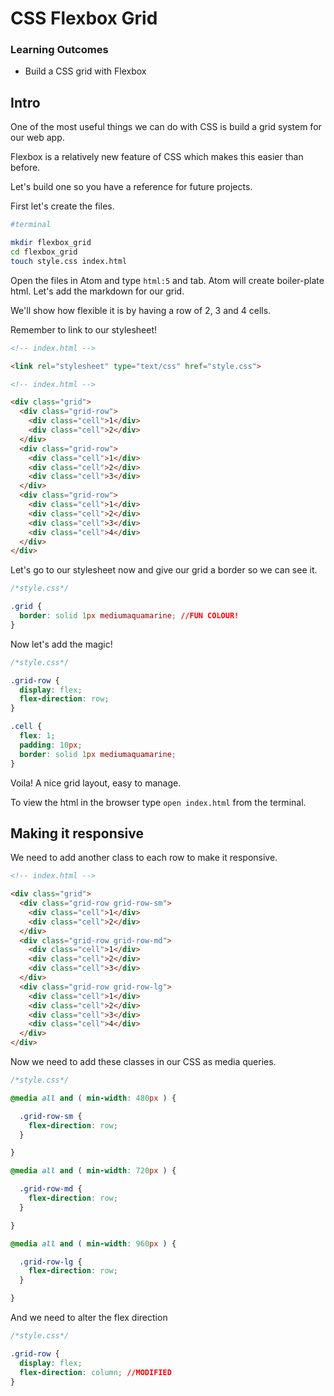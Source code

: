 # CSS Flexbox Grid

### Learning Outcomes

- Build a CSS grid with Flexbox

## Intro

One of the most useful things we can do with CSS is build a grid system for our web app.

Flexbox is a relatively new feature of CSS which makes this easier than before.

Let's build one so you have a reference for future projects.

First let's create the files.

```bash
#terminal

mkdir flexbox_grid
cd flexbox_grid
touch style.css index.html
```

Open the files in Atom and type `html:5` and tab. Atom will create boiler-plate html. Let's add the markdown for our grid.

We'll show how flexible it is by having a row of 2, 3 and 4 cells.

Remember to link to our stylesheet!

```html
<!-- index.html -->

<link rel="stylesheet" type="text/css" href="style.css">
```


```html
<!-- index.html -->

<div class="grid">
  <div class="grid-row">
    <div class="cell">1</div>
    <div class="cell">2</div>
  </div>
  <div class="grid-row">
    <div class="cell">1</div>
    <div class="cell">2</div>
    <div class="cell">3</div>
  </div>
  <div class="grid-row">
    <div class="cell">1</div>
    <div class="cell">2</div>
    <div class="cell">3</div>
    <div class="cell">4</div>
  </div>
</div>
```

Let's go to our stylesheet now and give our grid a border so we can see it.

```css
/*style.css*/

.grid {
  border: solid 1px mediumaquamarine; //FUN COLOUR!
}

```

Now let's add the magic!

```css
/*style.css*/

.grid-row {
  display: flex;
  flex-direction: row;
}

.cell {
  flex: 1;
  padding: 10px;
  border: solid 1px mediumaquamarine;
}
```

Voila! A nice grid layout, easy to manage.

To view the html in the browser type `open index.html` from the terminal.

## Making it responsive

We need to add another class to each row to make it responsive.

```html
<!-- index.html -->

<div class="grid">
  <div class="grid-row grid-row-sm">
    <div class="cell">1</div>
    <div class="cell">2</div>
  </div>
  <div class="grid-row grid-row-md">
    <div class="cell">1</div>
    <div class="cell">2</div>
    <div class="cell">3</div>
  </div>
  <div class="grid-row grid-row-lg">
    <div class="cell">1</div>
    <div class="cell">2</div>
    <div class="cell">3</div>
    <div class="cell">4</div>
  </div>
</div>

```

Now we need to add these classes in our CSS as media queries.

```css
/*style.css*/

@media all and ( min-width: 480px ) {

  .grid-row-sm {
    flex-direction: row;
  }

}

@media all and ( min-width: 720px ) {

  .grid-row-md {
    flex-direction: row;
  }

}

@media all and ( min-width: 960px ) {

  .grid-row-lg {
    flex-direction: row;
  }

}
```

And we need to alter the flex direction

```css
/*style.css*/

.grid-row {
  display: flex;
  flex-direction: column; //MODIFIED
}

```
